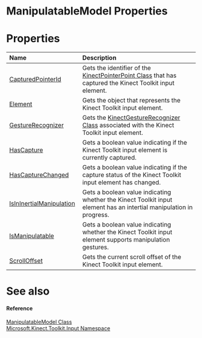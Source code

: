 ManipulatableModel Properties  
=============================  

<span id="publicpropertiesSection"></span>

Properties  
==========  

<table>
<colgroup>
<col width="30%" />
<col width="60%" />
</colgroup>
<thead>
<tr class="header">
<th align="left">Name</th>
<th align="left">Description</th>
</tr>
</thead>
<tbody>
<tr class="odd">
<td align="left"><a href="Properties/CapturedPointerId_Property.md">CapturedPointerId</a></td>
<td align="left">Gets the identifier of the <a href="../../Kinect.Input/KinectPointerPoint_Class.md">KinectPointerPoint Class</a> that has captured the Kinect Toolkit input element.</td>
</tr>
<tr class="even">
<td align="left"><a href="Properties/Element_Property.md">Element</a></td>
<td align="left">Gets the object that represents the Kinect Toolkit input element.</td>
</tr>
<tr class="odd">
<td align="left"><a href="Properties/GestureRecognizer_Property.md">GestureRecognizer</a></td>
<td align="left">Gets the <a href="../../Kinect.Input/KinectGestureRecognizer.md">KinectGestureRecognizer Class</a> associated with the Kinect Toolkit input element.</td>
</tr>
<tr class="even">
<td align="left"><a href="Properties/HasCapture_Property.md">HasCapture</a></td>
<td align="left">Gets a boolean value indicating if the Kinect Toolkit input element is currently captured.</td>
</tr>
<tr class="odd">
<td align="left"><a href="Properties/HasCaptureChanged_Property.md">HasCaptureChanged</a></td>
<td align="left">Gets a boolean value indicating if the capture status of the Kinect Toolkit input element has changed.</td>
</tr>
<tr class="even">
<td align="left"><a href="Properties/IsInInertialManipulation.md">IsInInertialManipulation</a></td>
<td align="left">Gets a boolean value indicating whether the Kinect Toolkit input element has an intertial manipulation in progress.</td>
</tr>
<tr class="odd">
<td align="left"><a href="Properties/IsManipulatable_Property.md">IsManipulatable</a></td>
<td align="left">Gets a boolean value indicating whether the Kinect Toolkit input element supports manipulation gestures.</td>
</tr>
<tr class="even">
<td align="left"><a href="Properties/ScrollOffset_Property.md">ScrollOffset</a></td>
<td align="left">Gets the current scroll offset of the Kinect Toolkit input element.</td>
</tr>
</tbody>
</table>

<span id="ID4EI"></span>

See also  
========  

<span id="ID4EK"></span>
#### Reference  

[ManipulatableModel Class](../ManipulatableModel_Class.md)  
 [Microsoft.Kinect.Toolkit.Input Namespace](../../Kinect.Toolkit.Input.md)  



<!--Please do not edit the data in the comment block below.-->
<!--
TOCTitle : ManipulatableModel Properties
RLTitle : ManipulatableModel Properties
KeywordK : ManipulatableModel class, properties
KeywordA : Properties.T:Microsoft.Kinect.Toolkit.Input.ManipulatableModel
AssetID : Properties.T:Microsoft.Kinect.Toolkit.Input.ManipulatableModel
Locale : en-us
CommunityContent : 1
TargetOS : Windows
TopicType : kbSyntax
DocSet : K4Wv2
ProjType : K4Wv2Proj
Technology : Kinect for Windows
Product : Kinect for Windows SDK v2
productversion : 20
-->
